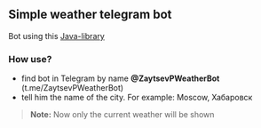 <h2>Simple weather telegram bot</h2>

Bot using this [Java-library](https://github.com/rubenlagus/TelegramBots)

<h3>How use?</h3>

* find bot in Telegram by name **@ZaytsevPWeatherBot** (t.me/ZaytsevPWeatherBot)
* tell him the name of the city. For example: Moscow, Хабаровск

> **Note:** Now only the current weather will be shown

